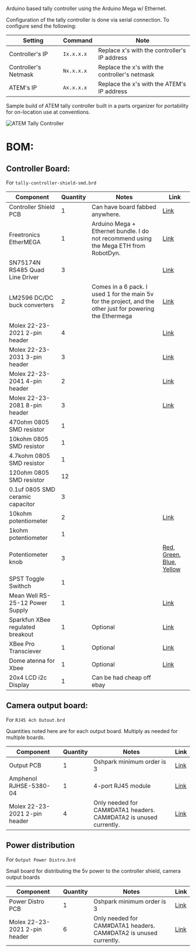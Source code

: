 Arduino based tally controller using the Arduino Mega w/ Ethernet.

Configuration of the tally controller is done via serial connection.  To configure send the following:

|Setting|Command|Note|
|---|---|---|
|Controller's IP|`Ix.x.x.x`|Replace x's with the controller's IP address|
|Controller's Netmask|`Nx.x.x.x`|Replace the x's with the controller's netmask|
|ATEM's IP|`Ax.x.x.x`|Replace the x's with the ATEM's IP address|

Sample build of ATEM tally controller built in a parts organizer for portability for on-location use at conventions.

![ATEM Tally Controller](tally-controller.jpg)

# BOM:

## Controller Board:

For `tally-controller-shield-smd.brd`

|Component|Quantity|Notes|Link|
|---|---|---|---|
|Controller Shield PCB|1|Can have board fabbed anywhere.|[Link](https://oshpark.com/shared_projects/vglxha97)|
|Freetronics EtherMEGA|1|Arduino Mega + Ethernet bundle.  I do not recommend using the Mega ETH from RobotDyn.|[Link](https://www.freetronics.com.au/products/ethermega-arduino-mega-2560-compatible-with-onboard-ethernet)|
|SN75174N RS485 Quad Line Driver|3| |[Link](https://www.mouser.com/ProductDetail/595-SN75174N)|
|LM2596 DC/DC buck converters|2|Comes in a 6 pack.  I used 1 for the main 5v for the project, and the other just for powering the Ethermega|[Link](https://www.amazon.com/gp/product/B01GJ0SC2C/ref=ppx_yo_dt_b_asin_title_o04_s00?ie=UTF8&psc=1)|
|Molex 22-23-2021 2-pin header|4| |[Link](https://www.mouser.com/ProductDetail/538-22-23-2021)|
|Molex 22-23-2031 3-pin header|3| |[Link](https://www.mouser.com/ProductDetail/538-22-23-2031)|
|Molex 22-23-2041 4-pin header|2| |[Link](https://www.mouser.com/ProductDetail/538-22-23-2041)|
|Molex 22-23-2081 8-pin header|3| |[Link](https://www.mouser.com/ProductDetail/538-22-23-2081)|
|470ohm 0805 SMD resistor|1| | |
|10kohm 0805 SMD resistor|1| | |
|4.7kohm 0805 SMD resistor|1| | |
|120ohm 0805 SMD resistor|12| | |
|0.1uf 0805 SMD ceramic capacitor|3| | |
|10kohm potentiometer|2| |[Link](https://www.mouser.com/ProductDetail/858-P231-QC15BR10K)|
|1kohm potentiometer|1| | |
|Potentiometer knob|3| |[Red](https://www.mouser.com/ProductDetail/450-3021), [Green](https://www.mouser.com/ProductDetail/450-3024), [Blue](https://www.mouser.com/ProductDetail/450-3023), [Yellow](https://www.mouser.com/ProductDetail/450-3022)
|SPST Toggle Swithch|1| | |
|Mean Well RS-25-12 Power Supply|1| |[Link](https://www.mouser.com/ProductDetail/709-RS25-12)|
|Sparkfun XBee regulated breakout|1|Optional|[Link](https://www.mouser.com/ProductDetail/474-WRL-11373)|
|XBee Pro Transciever|1|Optional|[Link](https://www.mouser.com/ProductDetail/888-XB3-24Z8ST)|
|Dome atenna for Xbee|1|Optional|[Link](https://www.mouser.com/ProductDetail/712-ANT-DB1-WRT-RPS)|
|20x4 LCD i2c Display|1|Can be had cheap off ebay| |

## Camera output board:

For `RJ45 4ch Outout.brd`

Quantities noted here are for each output board.  Multiply as needed for multiple boards.

|Component|Quantity|Notes|Link|
|---|---|---|---|
|Output PCB|1|Oshpark minimum order is 3|[Link](https://oshpark.com/shared_projects/SH81yZph)|
|Amphenol RJHSE-5380-04|1|4-port RJ45 module|[Link](https://www.mouser.com/ProductDetail/523-RJHSE-5380-04)|
|Molex 22-23-2021 2-pin header|4|Only needed for CAM#DATA1 headers.  CAM#DATA2 is unused currently.|[Link](https://www.mouser.com/ProductDetail/538-22-23-2021)|

## Power distribution

For `Output Power Distro.brd`

Small board for distributing the 5v power to the controller shield, camera output boards

|Component|Quantity|Notes|Link|
|---|---|---|---|
|Power Distro PCB|1|Oshpark minimum order is 3|[Link](https://oshpark.com/shared_projects/CbdMb8Fg)|
|Molex 22-23-2021 2-pin header|6|Only needed for CAM#DATA1 headers.  CAM#DATA2 is unused currently.|[Link](https://www.mouser.com/ProductDetail/538-22-23-2021)|
